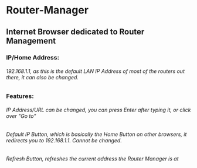 # Router-Manager

## Internet Browser dedicated to Router Management

### IP/Home Address:
###### 192.168.1.1, as this is the default LAN IP Address of most of the routers out there, it can also be changed.

### Features:
###### IP Address/URL can be changed, you can press Enter after typing it, or click over "Go to"
###### Default IP Button, which is basically the Home Button on other browsers, it redirects you to 192.168.1.1. Cannot be changed.
###### Refresh Button, refreshes the current address the Router Manager is at
